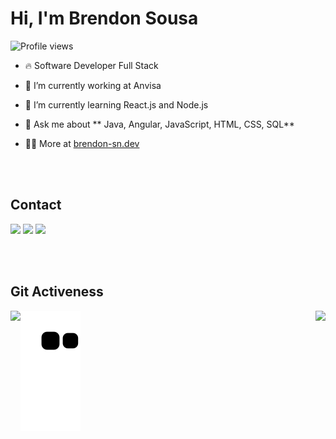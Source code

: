 <h1 align="left">Hi, I'm Brendon Sousa</h1>
<p align="left"> <img src="https://komarev.com/ghpvc/?username=brendon-sn&color=blue" alt="Profile views" /> </p>

- 🔥 Software Developer Full Stack 

- 🔭 I’m currently working at Anvisa

- 🌱 I’m currently learning React.js and Node.js

- 💬 Ask me about ** Java, Angular, JavaScript, HTML, CSS, SQL**

- 👨‍💻 More at [brendon-sn.dev](https://brendon-sn.github.io/Links/)




<br><br>

## Contact

<div>
<a href="https://www.instagram.com/brendon_sn/" target="_blank"><img src="https://img.shields.io/badge/-instagram-0D1117?style=for-the-badge&logo=instagram&logoColor=0078D" ></a>
<a href = "mailto:sbrendon170@gmail.com"><img src="https://img.shields.io/badge/-gmail-0D1117?style=for-the-badge&logo=gmail&logoColor=red" target="_blank"></a>
<a href="https://www.linkedin.com/in/brendon-sousa/"><img src="https://img.shields.io/badge/-linkedIn-0D1117?style=for-the-badge&logo=linkedIn&logoColor=0078D4" ></a> 
</div>




<br><br>

##  Git Activeness

<div>
<a href="https://github.com/brendon-sn">
<img align="left" height="160em" src="https://github-readme-stats.vercel.app/api?username=brendon-sn&show_icons=true&theme=github_dark&include_all_commits=true&count_private=false"/>
<img align="right" height="160em" src="https://github-readme-stats.vercel.app/api/top-langs/?username=brendon-sn&layout=compact&langs_count=8&theme=github_dark"/>
</div>

<img alt="github contribution snake animation" src="https://github.com/Carol42/Carol42/blob/output/github-contribution-grid-snake.svg">
